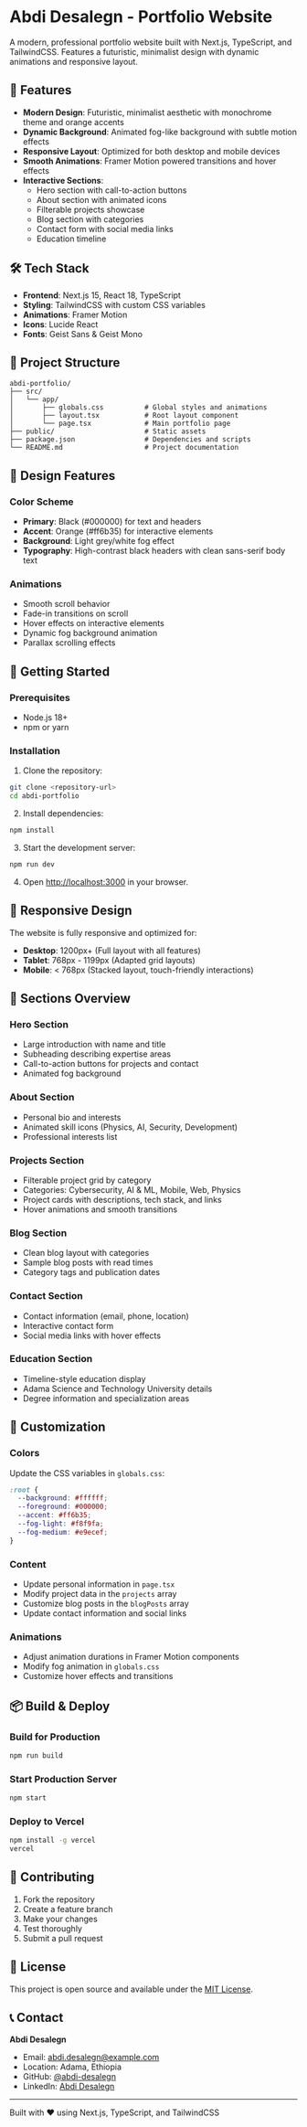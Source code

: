 # Abdi Desalegn - Portfolio Website

A modern, professional portfolio website built with Next.js, TypeScript, and TailwindCSS. Features a futuristic, minimalist design with dynamic animations and responsive layout.

## 🚀 Features

- **Modern Design**: Futuristic, minimalist aesthetic with monochrome theme and orange accents
- **Dynamic Background**: Animated fog-like background with subtle motion effects
- **Responsive Layout**: Optimized for both desktop and mobile devices
- **Smooth Animations**: Framer Motion powered transitions and hover effects
- **Interactive Sections**:
  - Hero section with call-to-action buttons
  - About section with animated icons
  - Filterable projects showcase
  - Blog section with categories
  - Contact form with social media links
  - Education timeline

## 🛠️ Tech Stack

- **Frontend**: Next.js 15, React 18, TypeScript
- **Styling**: TailwindCSS with custom CSS variables
- **Animations**: Framer Motion
- **Icons**: Lucide React
- **Fonts**: Geist Sans & Geist Mono

## 📁 Project Structure

```
abdi-portfolio/
├── src/
│   └── app/
│       ├── globals.css          # Global styles and animations
│       ├── layout.tsx           # Root layout component
│       └── page.tsx             # Main portfolio page
├── public/                      # Static assets
├── package.json                 # Dependencies and scripts
└── README.md                    # Project documentation
```

## 🎨 Design Features

### Color Scheme
- **Primary**: Black (#000000) for text and headers
- **Accent**: Orange (#ff6b35) for interactive elements
- **Background**: Light grey/white fog effect
- **Typography**: High-contrast black headers with clean sans-serif body text

### Animations
- Smooth scroll behavior
- Fade-in transitions on scroll
- Hover effects on interactive elements
- Dynamic fog background animation
- Parallax scrolling effects

## 🚀 Getting Started

### Prerequisites
- Node.js 18+ 
- npm or yarn

### Installation

1. Clone the repository:
```bash
git clone <repository-url>
cd abdi-portfolio
```

2. Install dependencies:
```bash
npm install
```

3. Start the development server:
```bash
npm run dev
```

4. Open [http://localhost:3000](http://localhost:3000) in your browser.

## 📱 Responsive Design

The website is fully responsive and optimized for:
- **Desktop**: 1200px+ (Full layout with all features)
- **Tablet**: 768px - 1199px (Adapted grid layouts)
- **Mobile**: < 768px (Stacked layout, touch-friendly interactions)

## 🎯 Sections Overview

### Hero Section
- Large introduction with name and title
- Subheading describing expertise areas
- Call-to-action buttons for projects and contact
- Animated fog background

### About Section
- Personal bio and interests
- Animated skill icons (Physics, AI, Security, Development)
- Professional interests list

### Projects Section
- Filterable project grid by category
- Categories: Cybersecurity, AI & ML, Mobile, Web, Physics
- Project cards with descriptions, tech stack, and links
- Hover animations and smooth transitions

### Blog Section
- Clean blog layout with categories
- Sample blog posts with read times
- Category tags and publication dates

### Contact Section
- Contact information (email, phone, location)
- Interactive contact form
- Social media links with hover effects

### Education Section
- Timeline-style education display
- Adama Science and Technology University details
- Degree information and specialization areas

## 🔧 Customization

### Colors
Update the CSS variables in `globals.css`:
```css
:root {
  --background: #ffffff;
  --foreground: #000000;
  --accent: #ff6b35;
  --fog-light: #f8f9fa;
  --fog-medium: #e9ecef;
}
```

### Content
- Update personal information in `page.tsx`
- Modify project data in the `projects` array
- Customize blog posts in the `blogPosts` array
- Update contact information and social links

### Animations
- Adjust animation durations in Framer Motion components
- Modify fog animation in `globals.css`
- Customize hover effects and transitions

## 📦 Build & Deploy

### Build for Production
```bash
npm run build
```

### Start Production Server
```bash
npm start
```

### Deploy to Vercel
```bash
npm install -g vercel
vercel
```

## 🤝 Contributing

1. Fork the repository
2. Create a feature branch
3. Make your changes
4. Test thoroughly
5. Submit a pull request

## 📄 License

This project is open source and available under the [MIT License](LICENSE).

## 📞 Contact

**Abdi Desalegn**
- Email: abdi.desalegn@example.com
- Location: Adama, Ethiopia
- GitHub: [@abdi-desalegn](https://github.com/abdi-desalegn)
- LinkedIn: [Abdi Desalegn](https://linkedin.com/in/abdi-desalegn)

---

Built with ❤️ using Next.js, TypeScript, and TailwindCSS